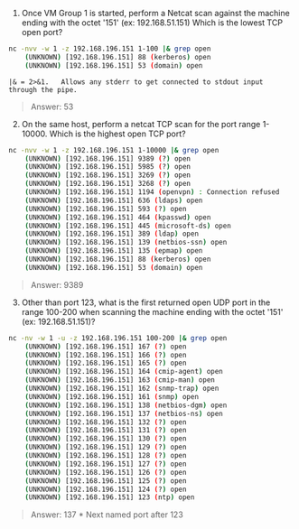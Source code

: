 

1. Once VM Group 1 is started, perform a Netcat scan against the machine ending with the octet '151' (ex: 192.168.51.151) Which is the lowest TCP open port?
```bash
nc -nvv -w 1 -z 192.168.196.151 1-100 |& grep open
	(UNKNOWN) [192.168.196.151] 88 (kerberos) open
	(UNKNOWN) [192.168.196.151] 53 (domain) open
```
	|& = 2>&1.   Allows any stderr to get connected to stdout input through the pipe.
> Answer:   53


2. On the same host, perform a netcat TCP scan for the port range 1-10000. Which is the highest open TCP port?
```bash
nc -nvv -w 1 -z 192.168.196.151 1-10000 |& grep open
	(UNKNOWN) [192.168.196.151] 9389 (?) open
	(UNKNOWN) [192.168.196.151] 5985 (?) open
	(UNKNOWN) [192.168.196.151] 3269 (?) open
	(UNKNOWN) [192.168.196.151] 3268 (?) open
	(UNKNOWN) [192.168.196.151] 1194 (openvpn) : Connection refused
	(UNKNOWN) [192.168.196.151] 636 (ldaps) open
	(UNKNOWN) [192.168.196.151] 593 (?) open
	(UNKNOWN) [192.168.196.151] 464 (kpasswd) open
	(UNKNOWN) [192.168.196.151] 445 (microsoft-ds) open
	(UNKNOWN) [192.168.196.151] 389 (ldap) open
	(UNKNOWN) [192.168.196.151] 139 (netbios-ssn) open
	(UNKNOWN) [192.168.196.151] 135 (epmap) open
	(UNKNOWN) [192.168.196.151] 88 (kerberos) open
	(UNKNOWN) [192.168.196.151] 53 (domain) open
```
> Answer:   9389


3. Other than port 123, what is the first returned open UDP port in the range 100-200 when scanning the machine ending with the octet '151' (ex: 192.168.51.151)?
```bash
nc -nv -w 1 -u -z 192.168.196.151 100-200 |& grep open 
	(UNKNOWN) [192.168.196.151] 167 (?) open
	(UNKNOWN) [192.168.196.151] 166 (?) open
	(UNKNOWN) [192.168.196.151] 165 (?) open
	(UNKNOWN) [192.168.196.151] 164 (cmip-agent) open
	(UNKNOWN) [192.168.196.151] 163 (cmip-man) open
	(UNKNOWN) [192.168.196.151] 162 (snmp-trap) open
	(UNKNOWN) [192.168.196.151] 161 (snmp) open
	(UNKNOWN) [192.168.196.151] 138 (netbios-dgm) open
	(UNKNOWN) [192.168.196.151] 137 (netbios-ns) open
	(UNKNOWN) [192.168.196.151] 132 (?) open
	(UNKNOWN) [192.168.196.151] 131 (?) open
	(UNKNOWN) [192.168.196.151] 130 (?) open
	(UNKNOWN) [192.168.196.151] 129 (?) open
	(UNKNOWN) [192.168.196.151] 128 (?) open
	(UNKNOWN) [192.168.196.151] 127 (?) open
	(UNKNOWN) [192.168.196.151] 126 (?) open
	(UNKNOWN) [192.168.196.151] 125 (?) open
	(UNKNOWN) [192.168.196.151] 124 (?) open
	(UNKNOWN) [192.168.196.151] 123 (ntp) open
```
> Answer:   137
> 	\* Next named port after 123
